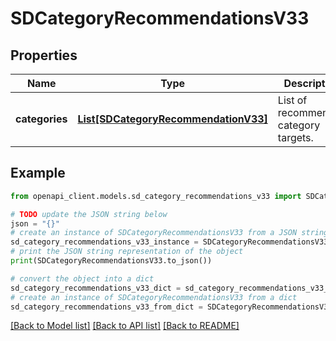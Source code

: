 # SDCategoryRecommendationsV33


## Properties

Name | Type | Description | Notes
------------ | ------------- | ------------- | -------------
**categories** | [**List[SDCategoryRecommendationV33]**](SDCategoryRecommendationV33.md) | List of recommended category targets. | [optional] 

## Example

```python
from openapi_client.models.sd_category_recommendations_v33 import SDCategoryRecommendationsV33

# TODO update the JSON string below
json = "{}"
# create an instance of SDCategoryRecommendationsV33 from a JSON string
sd_category_recommendations_v33_instance = SDCategoryRecommendationsV33.from_json(json)
# print the JSON string representation of the object
print(SDCategoryRecommendationsV33.to_json())

# convert the object into a dict
sd_category_recommendations_v33_dict = sd_category_recommendations_v33_instance.to_dict()
# create an instance of SDCategoryRecommendationsV33 from a dict
sd_category_recommendations_v33_from_dict = SDCategoryRecommendationsV33.from_dict(sd_category_recommendations_v33_dict)
```
[[Back to Model list]](../README.md#documentation-for-models) [[Back to API list]](../README.md#documentation-for-api-endpoints) [[Back to README]](../README.md)


